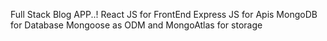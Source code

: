 Full Stack Blog APP..!
React JS for FrontEnd
Express JS for Apis
MongoDB for Database Mongoose as ODM
and MongoAtlas for storage
